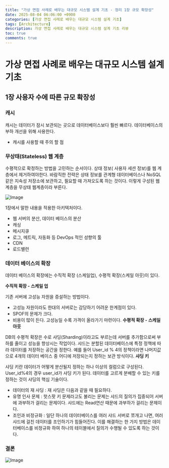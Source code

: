 ```yaml
---
title: "가상 면접 사례로 배우는 대규모 시스템 설계 기초 - 정리 1장 규모 확장성"
date: 2025-08-04 06:06:00 +0900
categories: [가상 면접 사례로 배우는 대규모 시스템 설계 기초]
tags: [Architecture]
description: 가상 면접 사례로 배우는 대규모 시스템 설계 기초 리뷰
toc: true
comments: true
---
```


# 가상 면접 사례로 배우는 대규모 시스템 설계 기초 

## 1장 사용자 수에 따른 규모 확장성

### 캐시

캐시는 데이터가 잠시 보관되는 곳으로 데이터베이스보다 훨씬 빠르다. 데이터베이스의 부하 개선을 위해 사용한다. 

- 캐시를 사용할 때 주의 할 점
###  무상태(Stateless) 웹 계층

수평적으로 확정하는 방법을 고민하는 순서이다. 상태 정보( 사용자 세션 정보)를 웹 계층에서 제거하여야한다. 바람직한 전략은 상태 정보를 관계형 데이터베이스나 NoSQL같은 지속성 저장소에 보관하고, 필요할 때 가져오도록 하는 것이다. 이렇게 구성된 웹 계층을 무상태 웹계층이라 부른다. 

![Image](https://prod-files-secure.s3.us-west-2.amazonaws.com/e6db513d-ec54-40ff-aa74-2487b0bcfe15/f30f1d34-1661-4ff9-a868-45f53833a7e5/Untitled.png?X-Amz-Algorithm=AWS4-HMAC-SHA256&X-Amz-Content-Sha256=UNSIGNED-PAYLOAD&X-Amz-Credential=ASIAZI2LB4666UESIFYC%2F20250804%2Fus-west-2%2Fs3%2Faws4_request&X-Amz-Date=20250804T072114Z&X-Amz-Expires=3600&X-Amz-Security-Token=IQoJb3JpZ2luX2VjEAcaCXVzLXdlc3QtMiJIMEYCIQCfpo8hpiZIw8BPNYUqRxF0rtRnr0BMqyj15VZ%2FqhCRrQIhAPn7cwbyiPZ0KsiyhB%2BIMUvlkoYQagZlZ5slApXgycWcKv8DCEAQABoMNjM3NDIzMTgzODA1IgyctB5tDM%2Bhfz81Kacq3APjaZ4bWVBiCPQaPhS6xN594Vd75iSfBDSLg9w5DDuj3R%2Frm7RGEhkBg81POHJ0gOVN0%2B0VUKcDJGIRd4l60XrJa%2BCTnRxOKPf2EtAXNZnPY2%2BpbyZBNaVAQZa%2FW5wH2i2UFvg29qv1RBFbdPOBFjdrzB1lLqIAgV6PUl6k6lB09k%2FTCVATT4hpIje7MHJUQRJ32KCgCEI3GHw%2FP8Lo%2Bp%2Bitg6VaJc0Yxf%2B5O0sYlzZswLo0msDFB0DWzsq7phcL8Cz%2BxHTVHiL9823hQJEf7EfgS6Eu0U2arF2V3qKZrS4LFni3RQveOnr3fOczfL1czRVEVytO%2F4cX62QLzOaogL6gaLZBlBg77tXnF9q6YsZX882S1a9LlHMHvVQmRhbsNh99HpNdHgKDWoB6g3Sl2UzC03D67CevUSk%2BTzGV%2BbmP6mucyBTD%2BlQgCJXkM6K%2FEUHUrBby8GjCx%2FzTjLqyMA%2Bl0vfNLylzEEM347qLJbEwzQVCojCXUhlFB3uJkdJ2wP%2FMvzZp8NBr1d16JViS55Ai5lqR5S9HWWiQWTH9EIlfTMaD%2F3nGuQR2hArmxKIgnn4cU3KUWU6%2BULDBmpGbTKP%2BKAUbNdMVR02Vpi87ZcZiblZLUu7GYXCOpa2GTDPuMHEBjqkAWCMETA5TwNKSblVDBdNIQNxkCdVPpAvJdAsgbMQUO4oT3MxtO7nOr6j8vd4gPNylgyUiubUQewLTY%2BfcSIhgODSiHdPJFMO5u2CfeoXIJGUMR3JcKPdb30XZag3P8YZv9IElwjQnZQ26w%2FnPoI9AVTieoRystj7dWaz9YvzsPa%2BFvGBgBTgFAFkhbDfC5Ixfa6LaQnn52IP2JVp6JwXoJ7QE49x&X-Amz-Signature=edc5735a8f88075abf02edd81aa6e1247a777bc7b586f200c46ca6f9ffb3fee4&X-Amz-SignedHeaders=host&x-amz-checksum-mode=ENABLED&x-id=GetObject)

1장에서 말한 내용을 적용한 아키텍처이다. 

- 웹 서버의 분산, 데이터 베이스의 분산
- 캐싱
- 메시지큐
- 로그, 메트릭, 자동화 등 DevOps 적인 성향의 툴
- CDN
- 로드밸런
### 데이터 베이스의 확장

데이터 베이스의 확장에는 수직적 확장 (스케일업), 수평적 확장(스케일 아웃)이 있다.

**수직적 확장 - 스케일 업**

기존 서버에 고성능 자원을 증설하는 방법이다. 

- 고성능 자원이라도 한대의 서버로는 감당하기 어려운 한계점이 있다. 
- SPOF의 문제가 크다.
- 비용이 많이 든다. 고성능일 수록 가격이 올라가기 마련이다.
**수평적 확장 - 스케일 아웃**

DB의 수평적 확장은 수로 샤딩(Sharding)이라고도 부르는데 서버를 추가함으로써 부하를 줄이고 성능을 향상시는 작업이다. 샤드는 분할된 데이터베이스에 특정 정책에 따라 데이터를 저장하는 공간을 정한다. 예를 들어 User_id % 4의 정책이라면 나머지값으로 4개의 데이터 베이스 중 어디에 저장되는지 정하는 보관 방식이다.
**샤딩 키**

샤딩 키란 데이터가 어떻게 분산될지 정하는 하나 이상의 컬럼으로 구성된다. User_id%4의 경우 user_id가 샤딩 키가 된다. 데이터를 고르게 분배할 수 있는 키를 정하는 것이 샤딩의 핵심 기술이다. 

- 데이터의 재 샤딩 : 재 샤딩은 다음과 같을 때 필요하다. 
- 유명 인사 문제 : 핫스팟 키 문제라고도 불리는 문제는 샤드의 질의가 집중되어 서버에 과부하가 걸리는 문제이다. 샤드에는 Read연산 때문에 과부하가 걸리는 문제이다. 
- 조인과 비정규화 : 일단 하나의 데이터베이스를 여러 샤드 서버로 쪼개고 나면, 여러 샤드에 걸친 데이터를 조인하기가 힘들어진다. 이를 해결하는 한 가지 방법은 데이터베이스를 비정규화 하여 하나의 테이블에서 질의가 수행될 수 있도록 하는 것이다.
### **결론**

![Image](https://prod-files-secure.s3.us-west-2.amazonaws.com/e6db513d-ec54-40ff-aa74-2487b0bcfe15/a2b7cb0a-9f04-46d5-a7d1-1eae25c5f2df/Untitled.png?X-Amz-Algorithm=AWS4-HMAC-SHA256&X-Amz-Content-Sha256=UNSIGNED-PAYLOAD&X-Amz-Credential=ASIAZI2LB4666UESIFYC%2F20250804%2Fus-west-2%2Fs3%2Faws4_request&X-Amz-Date=20250804T072114Z&X-Amz-Expires=3600&X-Amz-Security-Token=IQoJb3JpZ2luX2VjEAcaCXVzLXdlc3QtMiJIMEYCIQCfpo8hpiZIw8BPNYUqRxF0rtRnr0BMqyj15VZ%2FqhCRrQIhAPn7cwbyiPZ0KsiyhB%2BIMUvlkoYQagZlZ5slApXgycWcKv8DCEAQABoMNjM3NDIzMTgzODA1IgyctB5tDM%2Bhfz81Kacq3APjaZ4bWVBiCPQaPhS6xN594Vd75iSfBDSLg9w5DDuj3R%2Frm7RGEhkBg81POHJ0gOVN0%2B0VUKcDJGIRd4l60XrJa%2BCTnRxOKPf2EtAXNZnPY2%2BpbyZBNaVAQZa%2FW5wH2i2UFvg29qv1RBFbdPOBFjdrzB1lLqIAgV6PUl6k6lB09k%2FTCVATT4hpIje7MHJUQRJ32KCgCEI3GHw%2FP8Lo%2Bp%2Bitg6VaJc0Yxf%2B5O0sYlzZswLo0msDFB0DWzsq7phcL8Cz%2BxHTVHiL9823hQJEf7EfgS6Eu0U2arF2V3qKZrS4LFni3RQveOnr3fOczfL1czRVEVytO%2F4cX62QLzOaogL6gaLZBlBg77tXnF9q6YsZX882S1a9LlHMHvVQmRhbsNh99HpNdHgKDWoB6g3Sl2UzC03D67CevUSk%2BTzGV%2BbmP6mucyBTD%2BlQgCJXkM6K%2FEUHUrBby8GjCx%2FzTjLqyMA%2Bl0vfNLylzEEM347qLJbEwzQVCojCXUhlFB3uJkdJ2wP%2FMvzZp8NBr1d16JViS55Ai5lqR5S9HWWiQWTH9EIlfTMaD%2F3nGuQR2hArmxKIgnn4cU3KUWU6%2BULDBmpGbTKP%2BKAUbNdMVR02Vpi87ZcZiblZLUu7GYXCOpa2GTDPuMHEBjqkAWCMETA5TwNKSblVDBdNIQNxkCdVPpAvJdAsgbMQUO4oT3MxtO7nOr6j8vd4gPNylgyUiubUQewLTY%2BfcSIhgODSiHdPJFMO5u2CfeoXIJGUMR3JcKPdb30XZag3P8YZv9IElwjQnZQ26w%2FnPoI9AVTieoRystj7dWaz9YvzsPa%2BFvGBgBTgFAFkhbDfC5Ixfa6LaQnn52IP2JVp6JwXoJ7QE49x&X-Amz-Signature=e5d6f6f17d3470fa2f6d85b93e8c870beecb10c67c328c13ac592f0dde779c9a&X-Amz-SignedHeaders=host&x-amz-checksum-mode=ENABLED&x-id=GetObject)


